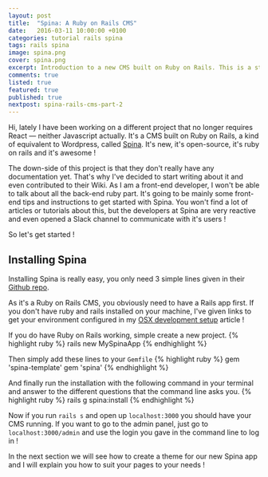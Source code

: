 ```yaml
---
layout: post
title:  "Spina: A Ruby on Rails CMS"
date:   2016-03-11 10:00:00 +0100
categories: tutorial rails spina
tags: rails spina
image: spina.png
cover: spina.png
excerpt: Introduction to a new CMS built on Ruby on Rails. This is a step by step guide to get started with it.
comments: true
listed: true
featured: true
published: true
nextpost: spina-rails-cms-part-2
---
```


Hi, lately I have been working on a different project that no longer requires React — neither Javascript actually. It's a CMS built on Ruby on Rails, a kind of equivalent to Wordpress, called [Spina](http://www.spinacms.com/). It's new, it's open-source, it's ruby on rails and it's awesome !

The down-side of this project is that they don't really have any documentation yet. That's why I've decided to start writing about it and even contributed to their Wiki. As I am a front-end developer, I won't be able to talk about all the back-end ruby part. It's going to be mainly some front-end tips and instructions to get started with Spina. You won't find a lot of articles or tutorials about this, but the developers at Spina are very reactive and even opened a Slack channel to communicate with it's users !

So let's get started !

## Installing Spina

Installing Spina is really easy, you only need 3 simple lines given in their [Github repo](https://github.com/denkGroot/Spina).

As it's a Ruby on Rails CMS, you obviously need to have a Rails app first. If you don't have ruby and rails installed on your machine, I've given links to get your environment configured in my [OSX development setup]({{site.baseurl}}/osx-el-capitan-dev-setup/) article !

If you do have Ruby on Rails working, simple create a new project.
{% highlight ruby %}
rails new MySpinaApp
{% endhighlight %}

Then simply add these lines to your `Gemfile`
{% highlight ruby %}
gem 'spina-template'
gem 'spina'
{% endhighlight %}

And finally run the installation with the following command in your terminal and answer to the different questions that the command line asks you.
{% highlight ruby %}
rails g spina:install
{% endhighlight %}

Now if you run `rails s` and open up `localhost:3000` you should have your CMS running. If you want to go to the admin panel, just go to `localhost:3000/admin` and use the login you gave in the command line to log in !

In the next section we will see how to create a theme for our new Spina app and I will explain you how to suit your pages to your needs !
